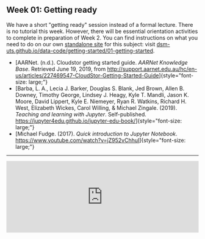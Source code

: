## Week 01: Getting ready

We have a short "getting ready" session instead of a formal lecture. There is no tutorial this week. However, there will be essential orientation activities to complete in preparation of Week 2. You can find instructions on what you need to do on our own [standalone site](https://dsm-uts.github.io/data-code/) for this subject: visit [dsm-uts.github.io/data-code/getting-started/01-getting-started](https://dsm-uts.github.io/data-code/getting-started/01-getting-started).

-   [AARNet. (n.d.). Cloudstor getting started guide. *AARNet Knowledge Base*. Retrieved June 19, 2019, from
    <http://support.aarnet.edu.au/hc/en-us/articles/227469547-CloudStor-Getting-Started-Guide>]{style="font-size: large;"}
-   [Barba, L. A., Lecia J. Barker, Douglas S. Blank, Jed Brown, Allen B. Downey, Timothy George, Lindsey J. Heagy, Kyle T. Mandli, Jason K. Moore, David Lippert, Kyle E. Niemeyer, Ryan R. Watkins, Richard H. West, Elizabeth Wickes, Carol Willing, & Michael Zingale. (2019). *Teaching and learning with Jupyter*. Self-published. <https://jupyter4edu.github.io/jupyter-edu-book/>]{style="font-size: large;"}
-   [Michael Fudge. (2017). *Quick introduction to Jupyter Notebook*. <https://www.youtube.com/watch?v=jZ952vChhuI>]{style="font-size: large;"}

------------------------------------------------------------------------

<iframe title="Embed Player" width="100%" height="188px" src="https://embed.acast.com/talkingpolitics/revisitingyuvalharari" scrolling="no" frameBorder="0" style="border:none;overflow:hidden;"></iframe>
